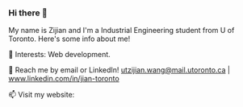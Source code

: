 ### Hi there 👋

My name is Zijian and I'm a Industrial Engineering student from U of Toronto. Here's some info about me!

<!--
🔭 Current project:
Financial stocks DD analysis and classification (r/WallStreetBets) (ReactJS + Python/Django + PySpark + scitkit-learn).
-->
🌱 Interests:
Web development.

💬 Reach me by email or LinkedIn! utzijian.wang@mail.utoronto.ca | www.linkedin.com/in/jian-toronto

📫 Visit my website: 

<!--
**zijianKING/zijianKING** is a ✨ _special_ ✨ repository because its `README.md` (this file) appears on your GitHub profile.

⚡ Work experience:

Incoming Software Engineer intern at Facebook/Meta [New York. Summer 2022]
Incoming Software Engineer intern at Coinbase [Remote. Winter 2022]
Software Engineer intern at Cisco Systems - Front-end development in an Angular monorepo. [San Jose, California. Summer 2021]
Software Developer intern at Genetec - Full stack development on Azure in microservices. [Montreal, Quebec. Spring 2021]
Teaching Assistant at Concordia University for the course Object-Oriented Programming II (Java). [Montreal, Quebec. Spring 2021]

Here are some ideas to get you started:

- 🔭 I’m currently working on ...
- 🌱 I’m currently learning ...
- 👯 I’m looking to collaborate on ...
- 🤔 I’m looking for help with ...
- 💬 Ask me about ...
- 📫 How to reach me: ...
- 😄 Pronouns: ...
- ⚡ Fun fact: ...
-->
